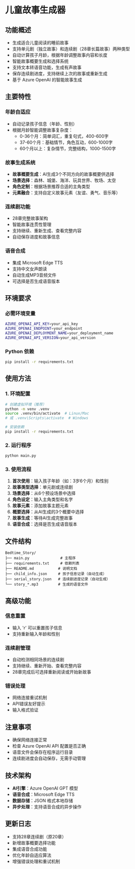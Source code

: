 # 儿童故事生成器

## 功能概述
- 生成适合儿童阅读的睡前故事
- 支持单元剧（独立故事）和连续剧（28章长篇故事）两种类型
- 自动计算孩子月龄，根据年龄调整故事内容和长度
- 智能故事概要生成和选择系统
- 支持文本转语音功能，生成有声故事
- 保存连续剧进度，支持继续上次的故事或重新生成
- 基于 Azure OpenAI 的智能故事生成

## 主要特性

### 年龄自适应
- 自动记录孩子信息（年龄、性别）
- 根据月龄智能调整故事复杂度：
  - 0-36个月：简单词汇，重复句式，400-600字
  - 37-60个月：基础情节，角色互动，600-1000字
  - 60个月以上：复杂情节，完整结构，1000-1500字

### 故事生成系统
- **故事概要生成**：AI生成3个不同方向的故事概要供选择
- **场景选择**：森林、城堡、海洋、玩具世界、牧场、太空
- **角色定制**：根据场景推荐合适的主角类型
- **元素融合**：支持自定义故事元素（友谊、勇气、音乐等）

### 连续剧功能
- 28章完整故事架构
- 智能故事连贯性管理
- 支持继续、重新生成、查看完整内容
- 自动保存进度和故事信息

### 语音合成
- 集成 Microsoft Edge TTS
- 支持中文女声朗读
- 自动生成MP3音频文件
- 可选择是否生成语音版本

## 环境要求

### 必需环境变量
```bash
AZURE_OPENAI_API_KEY=your_api_key
AZURE_OPENAI_ENDPOINT=your_endpoint
AZURE_OPENAI_DEPLOYMENT_NAME=your_deployment_name
AZURE_OPENAI_API_VERSION=your_api_version
```

### Python 依赖
```bash
pip install -r requirements.txt
```

## 使用方法

### 1. 环境配置
```bash
# 创建虚拟环境（推荐）
python -m venv .venv
source .venv/bin/activate  # Linux/Mac
# 或 .venv\Scripts\activate  # Windows

# 安装依赖
pip install -r requirements.txt
```

### 2. 运行程序
```bash
python main.py
```

### 3. 使用流程
1. **首次使用**：输入孩子年龄（如：3岁6个月）和性别
2. **故事类型选择**：单元剧或连续剧
3. **场景选择**：从6个预设场景中选择
4. **角色设定**：输入主角类型和名字
5. **故事元素**：添加故事主题元素
6. **概要选择**：从AI生成的3个概要中选择
7. **故事生成**：等待AI生成完整故事
8. **语音合成**：选择是否生成语音版本

## 文件结构
```
Bedtime_Story/
├── main.py              # 主程序
├── requirements.txt     # 依赖列表
├── README.md           # 说明文档
├── child_info.json     # 孩子信息记录（自动生成）
├── serial_story.json   # 连续剧进度记录（自动生成）
└── story_*.mp3         # 生成的语音文件
```

## 高级功能

### 信息重置
- 输入 'r' 可以重置孩子信息
- 支持重新输入年龄和性别

### 连续剧管理
- 自动检测相同场景的连续剧
- 支持继续、重新开始、查看完整内容
- 28章完成后可选择重新阅读或开始新故事

### 错误处理
- 网络连接重试机制
- API错误友好提示
- 输入格式验证

## 注意事项
- 确保网络连接正常
- 检查 Azure OpenAI API 配置是否正确
- 语音文件会保存在程序运行目录
- 连续剧进度会自动保存，无需手动管理

## 技术架构
- **AI引擎**：Azure OpenAI GPT 模型
- **语音合成**：Microsoft Edge TTS
- **数据存储**：JSON 格式本地存储
- **异步处理**：支持语音合成的异步操作

## 更新日志
- 支持28章连续剧（原20章）
- 新增故事概要选择功能
- 集成语音合成功能
- 优化年龄自适应算法
- 增强错误处理和重试机制 
